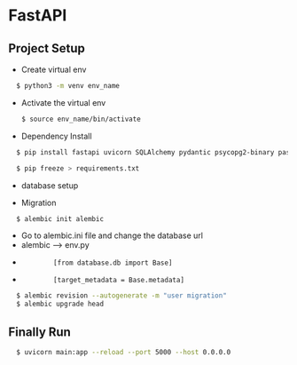 # FastAPI

## Project Setup
* Create virtual env
```bash
  $ python3 -m venv env_name
```
  
* Activate the virtual env
  ```bash
  $ source env_name/bin/activate
  ```

* Dependency Install

```bash
  $ pip install fastapi uvicorn SQLAlchemy pydantic psycopg2-binary passlib email_validator cryptography bcrypt alembic
```

```bash
  $ pip freeze > requirements.txt
```

* database setup

* Migration

```bash
  $ alembic init alembic
```
* Go to alembic.ini file and change the database url
* alembic --> env.py
*             [from database.db import Base]
*             [target_metadata = Base.metadata]

```bash
  $ alembic revision --autogenerate -m "user migration"
  $ alembic upgrade head
```

## Finally Run 

```bash
  $ uvicorn main:app --reload --port 5000 --host 0.0.0.0
```

